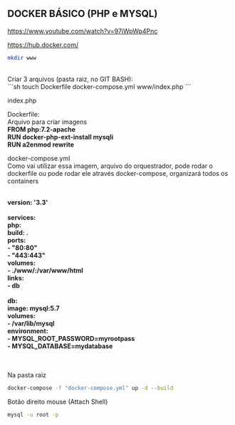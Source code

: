 ## DOCKER BÁSICO (PHP e MYSQL)

https://www.youtube.com/watch?v=97jWpWp4Pnc

https://hub.docker.com/


```sh
mkdir www
```
<br />
Criar 3 arquivos (pasta raiz, no GIT BASH):<br />
```sh
touch Dockerfile docker-compose.yml www/index.php
```

index.php<br />
<b>
<?php phpinfo(); ?>
</b>


Dockerfile:<br />
Arquivo para criar imagens<br />
<b>
FROM php:7.2-apache<br />
RUN docker-php-ext-install mysqli<br />
RUN a2enmod rewrite<br />
</b>

docker-compose.yml<br />
Como vai utilizar essa imagem, arquivo do orquestrador, pode rodar o dockerfile ou pode rodar ele através docker-compose, organizará todos os containers<br /><br />

<b>
version: '3.3'<br />
<br />
services:<br />
  php:<br />
    build: .<br />
    ports:<br />
    - "80:80"<br />
    - "443:443"<br />
    volumes:<br />
    - ./www/:/var/www/html<br />
    links:<br />
    - db<br />
<br />
  db:<br />
    image: mysql:5.7<br />
    volumes:<br />
    - /var/lib/mysql<br />
    environment:<br />
    - MYSQL_ROOT_PASSWORD=myrootpass<br />
    - MYSQL_DATABASE=mydatabase<br />
</b>
<br /><br />

Na pasta raiz
```sh
docker-compose -f "docker-compose.yml" up -d --build
```

Botão direito mouse (Attach Shell)
```sh
mysql -u root -p
```


